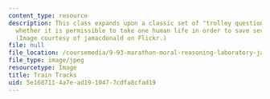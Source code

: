 ```yaml
---
content_type: resource
description: This class expands upon a classic set of "trolley questions" involving
  whether it is permissible to take one human life in order to save several others.
  (Image courtesy of jamacdonald on Flickr.)
file: null
file_location: /coursemedia/9-93-marathon-moral-reasoning-laboratory-january-iap-2007/5e1687114a7ead1910477cdfa8cfad19_9-93iap07.jpg
file_type: image/jpeg
resourcetype: Image
title: Train Tracks
uid: 5e168711-4a7e-ad19-1047-7cdfa8cfad19
---
```

